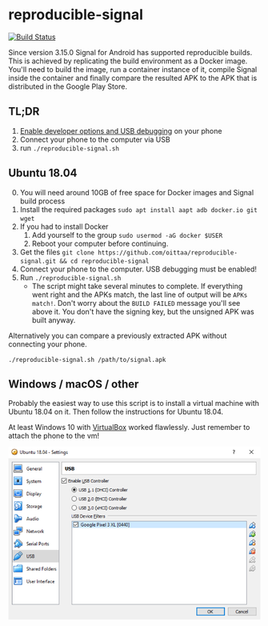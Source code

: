 # reproducible-signal

[![Build Status](https://travis-ci.org/oittaa/reproducible-signal.svg)](https://travis-ci.org/oittaa/reproducible-signal)

Since version 3.15.0 Signal for Android has supported reproducible builds. This is achieved by replicating the build environment as a Docker image. You'll need to build the image, run a container instance of it, compile Signal inside the container and finally compare the resulted APK to the APK that is distributed in the Google Play Store.

## TL;DR

1. [Enable developer options and USB debugging](https://developer.android.com/studio/debug/dev-options#enable) on your phone
2. Connect your phone to the computer via USB
3. run `./reproducible-signal.sh`

## Ubuntu 18.04

0. You will need around 10GB of free space for Docker images and Signal build process
1. Install the required packages `sudo apt install aapt adb docker.io git wget`
2. If you had to install Docker
    1. Add yourself to the group `sudo usermod -aG docker $USER`
    2. Reboot your computer before continuing.
3. Get the files `git clone https://github.com/oittaa/reproducible-signal.git && cd reproducible-signal`
4. Connect your phone to the computer. USB debugging must be enabled!
5. Run `./reproducible-signal.sh`
    * The script might take several minutes to complete. If everything went right and the APKs match, the last line of output will be `APKs match!`. Don't worry about the `BUILD FAILED` message you'll see above it. You don't have the signing key, but the unsigned APK was built anyway.

Alternatively you can compare a previously extracted APK without connecting your phone.
```
./reproducible-signal.sh /path/to/signal.apk
```

## Windows / macOS / other

Probably the easiest way to use this script is to install a virtual machine with Ubuntu 18.04 on it. Then follow the instructions for Ubuntu 18.04.

At least Windows 10 with [VirtualBox](https://www.virtualbox.org/wiki/Downloads) worked flawlessly. Just remember to attach the phone to the vm!

![VirtualBox Settings](https://raw.githubusercontent.com/oittaa/reproducible-signal/master/VirtualBox-Settings-USB.png)
